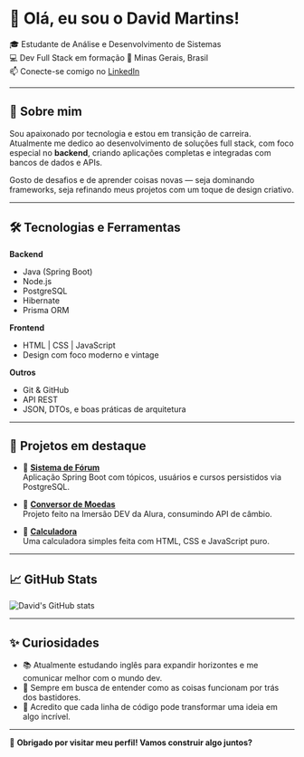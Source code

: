 # 👋 Olá, eu sou o David Martins!

🎓 Estudante de Análise e Desenvolvimento de Sistemas  
💻 Dev Full Stack em formação
📍 Minas Gerais, Brasil  
📫 Conecte-se comigo no [LinkedIn](https://www.linkedin.com/in/david-martins-726b311b5/)

---

## 🚀 Sobre mim

Sou apaixonado por tecnologia e estou em transição de carreira. Atualmente me dedico ao desenvolvimento de soluções full stack, com foco especial no **backend**, criando aplicações completas e integradas com bancos de dados e APIs.

Gosto de desafios e de aprender coisas novas — seja dominando frameworks, seja refinando meus projetos com um toque de design criativo.

---

## 🛠️ Tecnologias e Ferramentas

**Backend**  
- Java (Spring Boot)  
- Node.js  
- PostgreSQL  
- Hibernate  
- Prisma ORM  

**Frontend**  
- HTML | CSS | JavaScript  
- Design com foco moderno e vintage

**Outros**  
- Git & GitHub  
- API REST  
- JSON, DTOs, e boas práticas de arquitetura  

---

## 💼 Projetos em destaque

- 💬 **[Sistema de Fórum](https://github.com/davidbrennerm)**  
  Aplicação Spring Boot com tópicos, usuários e cursos persistidos via PostgreSQL.

- 💱 **[Conversor de Moedas](https://github.com/davidbrennerm/conversor_ImersaoDev)**  
  Projeto feito na Imersão DEV da Alura, consumindo API de câmbio.

- 🧮 **[Calculadora](https://github.com/davidbrennerm/Calculator)**  
  Uma calculadora simples feita com HTML, CSS e JavaScript puro.

---

## 📈 GitHub Stats

![David's GitHub stats](https://github-readme-stats.vercel.app/api?username=davidbrennerm&show_icons=true&theme=radical)

---

## ✨ Curiosidades

- 📚 Atualmente estudando inglês para expandir horizontes e me comunicar melhor com o mundo dev.
- 🧠 Sempre em busca de entender como as coisas funcionam por trás dos bastidores.
- 🧩 Acredito que cada linha de código pode transformar uma ideia em algo incrível.

---

🔗 **Obrigado por visitar meu perfil! Vamos construir algo juntos?**
